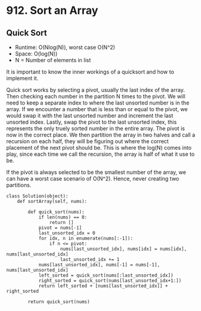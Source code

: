 # 912. Sort an Array

## Quick Sort

- Runtime: O(Nlog(N)), worst case O(N^2)
- Space: O(log(N))
- N = Number of elements in list

It is important to know the inner workings of a quicksort and how to implement it.

Quick sort works by selecting a pivot, usually the last index of the array. 
Then checking each number in the partition N times to the pivot.
We will need to keep a separate index to where the last unsorted number is in the array. 
If we encounter a number that is less than or equal to the pivot, we would swap it with the last unsorted number and increment the last unsorted index.
Lastly, swap the pivot to the last unsorted index, this represents the only truely sorted number in the entire array.
The pivot is now in the correct place.
We then partition the array in two halves and call a recursion on each half, they will be figuring out where the correct placement of the next pivot should be.
This is where the log(N) comes into play, since each time we call the recursion, the array is half of what it use to be.

If the pivot is always selected to be the smallest number of the array, we can have a worst case scenario of O(N^2).
Hence, never creating two partitions.

```
class Solution(object):
    def sortArray(self, nums):
        
        def quick_sort(nums):
            if len(nums) == 0:
                return []
            pivot = nums[-1]
            last_unsorted_idx = 0
            for idx, n in enumerate(nums[:-1]):
                if n <= pivot:
                    nums[last_unsorted_idx], nums[idx] = nums[idx], nums[last_unsorted_idx]
                    last_unsorted_idx += 1
            nums[last_unsorted_idx], nums[-1] = nums[-1], nums[last_unsorted_idx]
            left_sorted = quick_sort(nums[:last_unsorted_idx])
            right_sorted = quick_sort(nums[last_unsorted_idx+1:])
            return left_sorted + [nums[last_unsorted_idx]] + right_sorted
        
        return quick_sort(nums)
```
